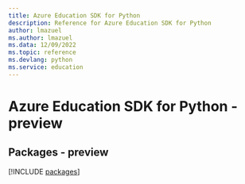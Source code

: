 ```yaml
---
title: Azure Education SDK for Python
description: Reference for Azure Education SDK for Python
author: lmazuel
ms.author: lmazuel
ms.data: 12/09/2022
ms.topic: reference
ms.devlang: python
ms.service: education
---
```

# Azure Education SDK for Python - preview
## Packages - preview
[!INCLUDE [packages](education-index.md)]
